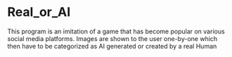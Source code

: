 # Real_or_AI

This program is an imitation of a game that has become popular on various social media platforms.
Images are shown to the user one-by-one which then have to be categorized as AI generated or created by a real Human